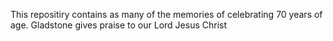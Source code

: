 

This repositiry contains as many of the memories of celebrating 70 years of age. Gladstone gives praise to our  Lord Jesus Christ
